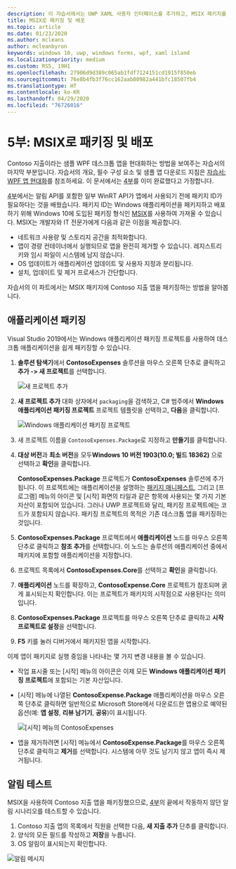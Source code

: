 ```yaml
---
description: 이 자습서에서는 UWP XAML 사용자 인터페이스를 추가하고, MSIX 패키지를 만들고, WPF 앱에 다른 최신 구성 요소를 통합하는 방법을 보여줍니다.
title: MSIX로 패키징 및 배포
ms.topic: article
ms.date: 01/23/2020
ms.author: mcleans
author: mcleanbyron
keywords: windows 10, uwp, windows forms, wpf, xaml island
ms.localizationpriority: medium
ms.custom: RS5, 19H1
ms.openlocfilehash: 27906d9d389c065ab1fdf7124151cd1915f850eb
ms.sourcegitcommit: 76e8b4fb3f76cc162aab80982a441bfc18507fb4
ms.translationtype: HT
ms.contentlocale: ko-KR
ms.lasthandoff: 04/29/2020
ms.locfileid: "76726016"
---
```

# <a name="part-5-package-and-deploy-with-msix"></a>5부: MSIX로 패키징 및 배포

Contoso 지출이라는 샘플 WPF 데스크톱 앱을 현대화하는 방법을 보여주는 자습서의 마지막 부분입니다. 자습서의 개요, 필수 구성 요소 및 샘플 앱 다운로드 지침은 [자습서: WPF 앱 현대화](modernize-wpf-tutorial.md)를 참조하세요. 이 문서에서는 [4부](modernize-wpf-tutorial-4.md)를 이미 완료했다고 가정합니다.

[4부](modernize-wpf-tutorial-4.md)에서는 알림 API를 포함한 일부 WinRT API가 앱에서 사용되기 전에 패키지 ID가 필요하다는 것을 배웠습니다. 패키지 ID는 Windows 애플리케이션을 패키지하고 배포하기 위해 Windows 10에 도입된 패키징 형식인 [MSIX](https://docs.microsoft.com/windows/msix)를 사용하여 가져올 수 있습니다. MSIX는 개발자와 IT 전문가에게 다음과 같은 이점을 제공합니다.

- 네트워크 사용량 및 스토리지 공간을 최적화합니다.
- 앱이 경량 컨테이너에서 실행되므로 앱을 완전히 제거할 수 있습니다. 레지스트리 키와 임시 파일이 시스템에 남지 않습니다.
- OS 업데이트가 애플리케이션 업데이트 및 사용자 지정과 분리됩니다.
- 설치, 업데이트 및 제거 프로세스가 간단합니다.

자습서의 이 파트에서는 MSIX 패키지에 Contoso 지출 앱을 패키징하는 방법을 알아봅니다.

## <a name="package-the-application"></a>애플리케이션 패키징

Visual Studio 2019에서는 Windows 애플리케이션 패키징 프로젝트를 사용하여 데스크톱 애플리케이션을 쉽게 패키징할 수 있습니다. 

1. **솔루션 탐색기**에서 **ContosoExpenses** 솔루션을 마우스 오른쪽 단추로 클릭하고 **추가 -> 새 프로젝트**를 선택합니다.

    ![새 프로젝트 추가](images/wpf-modernize-tutorial/AddNewProject.png)

3. **새 프로젝트 추가** 대화 상자에서 `packaging`을 검색하고, C# 범주에서 **Windows 애플리케이션 패키징 프로젝트** 프로젝트 템플릿을 선택하고, **다음**을 클릭합니다.

    ![Windows 애플리케이션 패키징 프로젝트](images/wpf-modernize-tutorial/WAP.png)

4. 새 프로젝트 이름을 `ContosoExpenses.Package`로 지정하고 **만들기**를 클릭합니다.

5. **대상 버전**과 **최소 버전**을 모두**Windows 10 버전 1903(10.0; 빌드 18362)** 으로 선택하고 **확인**을 클릭합니다.

    **ContosoExpenses.Package** 프로젝트가 **ContosoExpenses** 솔루션에 추가됩니다. 이 프로젝트에는 애플리케이션을 설명하는 [패키지 매니페스트](https://docs.microsoft.com/uwp/schemas/appxpackage/uapmanifestschema/schema-root), 그리고 [프로그램] 메뉴의 아이콘 및 [시작] 화면의 타일과 같은 항목에 사용되는 몇 가지 기본 자산이 포함되어 있습니다. 그러나 UWP 프로젝트와 달리, 패키징 프로젝트에는 코드가 포함되지 않습니다. 패키징 프로젝트의 목적은 기존 데스크톱 앱을 패키징하는 것입니다.

6. **ContosoExpenses.Package** 프로젝트에서 **애플리케이션** 노드를 마우스 오른쪽 단추로 클릭하고 **참조 추가**를 선택합니다. 이 노드는 솔루션의 애플리케이션 중에서 패키지에 포함할 애플리케이션을 지정합니다.

6. 프로젝트 목록에서 **ContosoExpenses.Core**를 선택하고 **확인**을 클릭합니다.

7. **애플리케이션** 노드를 확장하고, **ContosoExpense.Core** 프로젝트가 참조되며 굵게 표시되는지 확인합니다. 이는 프로젝트가 패키지의 시작점으로 사용된다는 의미입니다.

8. **ContosoExpenses.Package** 프로젝트를 마우스 오른쪽 단추로 클릭하고 **시작 프로젝트로 설정**을 선택합니다.

9. **F5** 키를 눌러 디버거에서 패키지된 앱을 시작합니다.

이제 앱이 패키지로 실행 중임을 나타내는 몇 가지 변경 내용을 볼 수 있습니다.

- 작업 표시줄 또는 [시작] 메뉴의 아이콘은 이제 모든 **Windows 애플리케이션 패키징 프로젝트**에 포함되는 기본 자산입니다.
- [시작] 메뉴에 나열된 **ContosoExpense.Package** 애플리케이션을 마우스 오른쪽 단추로 클릭하면 일반적으로 Microsoft Store에서 다운로드한 앱용으로 예약된 옵션(예: **앱 설정**, **리뷰 남기기**, **공유**)이 표시됩니다.

    ![[시작] 메뉴의 ContosoExpenses](images/wpf-modernize-tutorial/StartMenu.png)

- 앱을 제거하려면 [시작] 메뉴에서 **ContosoExpense.Package**를 마우스 오른쪽 단추로 클릭하고 **제거**를 선택합니다. 시스템에 아무 것도 남기지 않고 앱이 즉시 제거됩니다.

## <a name="test-the-notification"></a>알림 테스트

MSIX을 사용하여 Contoso 지출 앱을 패키징했으므로, [4부](modernize-wpf-tutorial-4.md)의 끝에서 작동하지 않던 알림 시나리오를 테스트할 수 있습니다.

1. Contoso 지출 앱의 목록에서 직원을 선택한 다음, **새 지출 추가** 단추를 클릭합니다.
2. 양식의 모든 필드를 작성하고 **저장**을 누릅니다.
3. OS 알림이 표시되는지 확인합니다.

![알림 메시지](images/wpf-modernize-tutorial/ToastNotification.png)
